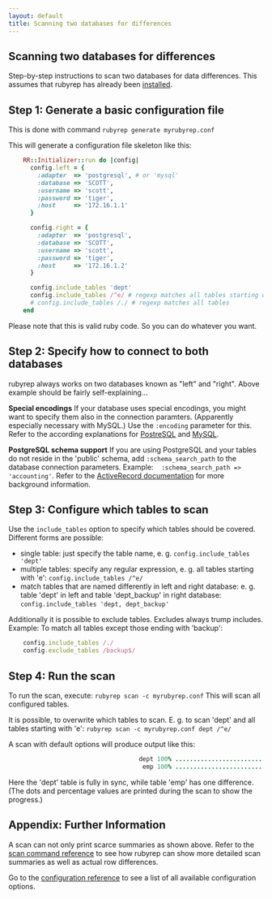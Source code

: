 ```yaml
---
layout: default
title: Scanning two databases for differences
---
```


Scanning two databases for differences
--------------------------------------

Step-by-step instructions to scan two databases for data differences.
This assumes that rubyrep has already been [installed](installation.html).

Step 1: Generate a basic configuration file
-------------------------------------------

This is done with command
`rubyrep generate myrubyrep.conf`

This will generate a configuration file skeleton like this:

```ruby
    RR::Initializer::run do |config|
      config.left = {
        :adapter  => 'postgresql', # or 'mysql'
        :database => 'SCOTT',
        :username => 'scott',
        :password => 'tiger',
        :host     => '172.16.1.1'
      }

      config.right = {
        :adapter  => 'postgresql',
        :database => 'SCOTT',
        :username => 'scott',
        :password => 'tiger',
        :host     => '172.16.1.2'
      }

      config.include_tables 'dept'
      config.include_tables /^e/ # regexp matches all tables starting with e
      # config.include_tables /./ # regexp matches all tables
    end
```

Please note that this is valid ruby code. So you can do whatever you want.

Step 2: Specify how to connect to both databases
------------------------------------------------

rubyrep always works on two databases known as "left" and "right".
Above example should be fairly self-explaining...

**Special encodings**
If your database uses special encodings, you might want to specify them also in the connection paramters. (Apparently especially necessary with MySQL.)
Use the `:encoding` parameter for this.
Refer to the according explanations for [PostreSQL](http://ar.rubyonrails.org/classes/ActiveRecord/ConnectionAdapters/PostgreSQLAdapter.html) and [MySQL](http://ar.rubyonrails.org/classes/ActiveRecord/ConnectionAdapters/MysqlAdapter.html).

**PostgreSQL schema support**
If you are using PostgreSQL and your tables do not reside in the 'public' schema, add `:schema_search_path` to the database connection parameters. Example:
   `:schema_search_path => 'accounting'`.
Refer to the [ActiveRecord documentation](http://ar.rubyonrails.org/classes/ActiveRecord/ConnectionAdapters/PostgreSQLAdapter.html) for more background information.

Step 3: Configure which tables to scan
--------------------------------------

Use the `include_tables` option to specify which tables should be covered.
Different forms are possible:

-   single table: just specify the table name,
    e. g. `config.include_tables 'dept'`
-   multiple tables: specify any regular expression,
    e. g. all tables starting with 'e': `config.include_tables /^e/`
-   match tables that are named differently in left and right database:
    e. g. table 'dept' in left and table 'dept\_backup' in right database: `config.include_tables 'dept, dept_backup'`

Additionally it is possible to exclude tables. Excludes always trump includes.
Example: To match all tables except those ending with 'backup':

```ruby
    config.include_tables /./
    config.exclude_tables /backup$/
```

Step 4: Run the scan
--------------------

To run the scan, execute: `rubyrep scan -c myrubyrep.conf`
This will scan all configured tables.

It is possible, to overwrite which tables to scan.
E. g. to scan 'dept' and all tables starting with 'e':
`rubyrep scan -c myrubyrep.conf dept /^e/`

A scan with default options will produce output like this:

```ruby
                                    dept 100% .........................   0
                                     emp 100% .........................   1
```

Here the 'dept' table is fully in sync, while table 'emp' has one difference.
(The dots and percentage values are printed during the scan to show the progress.)

Appendix: Further Information
-----------------------------

A scan can not only print scarce summaries as shown above.
Refer to the [scan command reference](scan_command.html) to see how rubyrep can show more detailed scan summaries as well as actual row differences.

Go to the [configuration reference](configuration.html) to see a list of all available configuration options.
